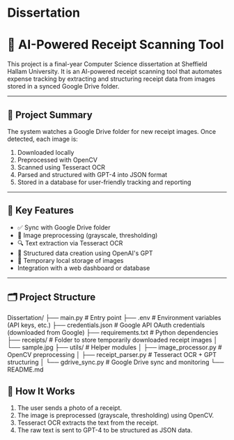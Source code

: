 # Dissertation
# 🧾 AI-Powered Receipt Scanning Tool

This project is a final-year Computer Science dissertation at Sheffield Hallam University. It is an AI-powered receipt scanning tool that automates expense tracking by extracting and structuring receipt data from images stored in a synced Google Drive folder.

---

## 📌 Project Summary

The system watches a Google Drive folder for new receipt images. Once detected, each image is:
1. Downloaded locally
2. Preprocessed with OpenCV
3. Scanned using Tesseract OCR
4. Parsed and structured with GPT-4 into JSON format
5. Stored in a database for user-friendly tracking and reporting

---

## 🔧 Key Features

- ✅ Sync with Google Drive folder
- 📸 Image preprocessing (grayscale, thresholding)
- 🔍 Text extraction via Tesseract OCR
- 🤖 Structured data creation using OpenAI's GPT
- 💾 Temporary local storage of images
- Integration with a web dashboard or database

---

## 🗂️ Project Structure

Dissertation/
├── main.py                          # Entry point
├── .env                             # Environment variables (API keys, etc.)
├── credentials.json                 # Google API OAuth credentials (downloaded from Google)
├── requirements.txt                 # Python dependencies
├── receipts/                        # Folder to store temporarily downloaded receipt images
│   └── sample.jpg
├── utils/                           # Helper modules
│   ├── image_processor.py          # OpenCV preprocessing
│   ├── receipt_parser.py           # Tesseract OCR + GPT structuring
│   └── gdrive_sync.py              # Google Drive sync and monitoring
└── README.md

## 🚀 How It Works

1. The user sends a photo of a receipt.
2. The image is preprocessed (grayscale, thresholding) using OpenCV.
3. Tesseract OCR extracts the text from the receipt.
4. The raw text is sent to GPT-4 to be structured as JSON data.
